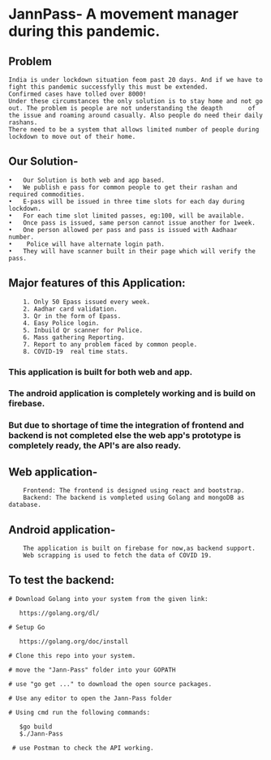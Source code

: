 # JannPass- A movement manager during this pandemic.

## Problem
    India is under lockdown situation feom past 20 days. And if we have to fight this pandemic successfylly this must be extended.           Confirmed cases have tolled over 8000!
    Under these circumstances the only solution is to stay home and not go out. The problem is people are not understanding the deapth       of the issue and roaming around casually. Also people do need their daily rashans. 
    There need to be a system that allows limited number of people during lockdown to move out of their home.

## Our Solution-

    •	Our Solution is both web and app based.
    •	We publish e pass for common people to get their rashan and required commodities.
    •	E-pass will be issued in three time slots for each day during lockdown.
    •	For each time slot limited passes, eg:100, will be available.
    •	Once pass is issued, same person cannot issue another for 1week.
    •	One person allowed per pass and pass is issued with Aadhaar number.
    •	 Police will have alternate login path.
    •	They will have scanner built in their page which will verify the pass.

## Major features of this Application:
        1. Only 50 Epass issued every week.
        2. Aadhar card validation.
        3. Qr in the form of Epass.
        4. Easy Police login.
        5. Inbuild Qr scanner for Police.
        6. Mass gathering Reporting.
        7. Report to any problem faced by common people.
        8. COVID-19  real time stats.
        
 ### This application is built for both web and app.
 ### The android application is completely working and is build on firebase.
 ### But due to shortage of time the integration of frontend and backend is not completed else the web app's prototype is completely          ready, the API's are also ready.
 
 ## Web application-
        Frontend: The frontend is designed using react and bootstrap.
        Backend: The backend is vompleted using Golang and mongoDB as database.
        
 ## Android application-
        The application is built on firebase for now,as backend support.
        Web scrapping is used to fetch the data of COVID 19.
        
##  To test the backend:
    
    # Download Golang into your system from the given link:
       
       https://golang.org/dl/
    
    # Setup Go    
    
       https://golang.org/doc/install
       
    # Clone this repo into your system.
    
    # move the "Jann-Pass" folder into your GOPATH
    
    # use "go get ..." to download the open source packages.
    
    # Use any editor to open the Jann-Pass folder
    
    # Using cmd run the following commands:
    
       $go build
       $./Jann-Pass
       
     # use Postman to check the API working.  
